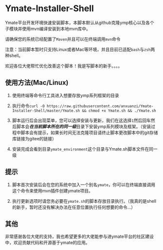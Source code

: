 # Ymate-Installer-Shell
Ymate平台开发环境快速安装脚本，本脚本默认从github克隆ymp核心以及各个子模块并使用mvn编译安装到本地mvn库中。

请确保您的系统已经配置了`Maven`并且可以在终端调用`mvn`命令

注意：当前脚本暂时只支持Linux或者Mac等环境，并且目前已适配`bash`与`zsh`两种shell。

欢迎各位大佬帮忙优化改善这个脚本！我是写脚本的新手。。。。

## 使用方法(Mac/Linux)
1. 使用终端等命令行工具进入想要存放ymp系列框架的目录

2. 执行命令`curl -O https://raw.githubusercontent.com/anxuanzi/Ymate-Installer-Shell/master/Ymate.sh && chmod +x Ymate.sh && ./Ymate.sh`

3. 脚本运行后会出现菜单，您可以选择安装与更新，我们在这选择`1`然后回车然后脚本会***在当前脚本所在的同一级***目录下安装ymp系列模块及框架。（安装过程中脚本会有提示，如果长时间无法克隆项目请终止脚本更改脚本中的git存储库链接为gitee的链接）

4. 安装完成会看到目录`ymate_environment`这个目录与Ymate.sh脚本文件在同一级

## 提示
1. 脚本首次安装后会在您的系统中加入一个别名`ymate`，你可以在终端直接调用这个命令来使用mvn插件创建ymate项目。

2. 执行更新选项时请您务必要在`ymate.sh`的脚本存放目录执行。（我真的是shell的新手，暂时还没有解决办法在任意位置执行任何想要的命令...）

## 其他
  非常感谢各位大佬的支持，我也希望更多的大佬能参与进ymate平台的社区建设中，欢迎贡献代码和开源基于ymate的应用。
